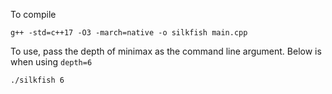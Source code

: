 To compile 

    g++ -std=c++17 -O3 -march=native -o silkfish main.cpp

To use, pass the depth of minimax as the command line argument. Below is when using ```depth=6```

    ./silkfish 6
